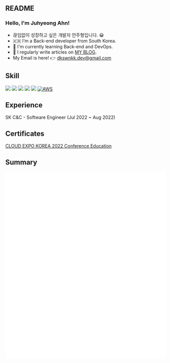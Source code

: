 ## README

### Hello, I'm Juhyeong Ahn!
- 끊임없이 성장하고 싶은 개발자 안주형입니다. 😀
- 🇰🇷 I’m a Back-end developer from South Korea.
- 🌱 I'm currently learning Back-end and DevOps.
- 📝 I regularly write articles on [MY BLOG](https://dkswnkk.tistory.com/).  
- My Email is here! 👉  dkswnkk.dev@gmail.com
<!--  My Resume is here! 👉 [RESUME](https://big-marjoram-ffc.notion.site/4179a4f44b2e4789b280720cb13b21fc) -->
<!-- 🔭 I am currently studying at [Dong-A University](https://computer.donga.ac.kr/sites/computer/index.do) as a student. -->

## Skill
<img src="https://img.shields.io/badge/Java-E34F26?style=flat-square&logo=Java&logoColor=white"/></a>
<img src="https://img.shields.io/badge/Spring-6DB33F?style=flat-square&logo=Spring&logoColor=white"/></a>
<img src="https://img.shields.io/badge/Spring Boot-6DB33F?style=flat-square&logo=Spring Boot&logoColor=white"/></a>
<img src="https://img.shields.io/badge/JUnit5-25A162?style=flat-square&logo=JUnit5&logoColor=white"/></a>
<img src="https://img.shields.io/badge/MySQL-4479A1?style=flat-square&logo=MySQL&logoColor=white"/></a>
[![AWS](https://img.shields.io/badge/AWS-%23FF9900.svg?style=flat-square&for-the-badge&logo=amazon-aws&logoColor=white)](https://chloe-codes1.gitbook.io/til/aws)&nbsp;

## Experience
SK C&C - Software Engineer (Jul 2022 ~ Aug 2022)

## Certificates
[CLOUD EXPO KOREA 2022 Conference Education](https://drive.google.com/file/d/1p5i6NESbfigP7ZPahpsBucmZX9wiwiNY/view?usp=share_link)

## Summary
<p align ="left">
<img align="center" src="/github-metrics-dkswnkk-main.svg" alt="Metrics" width="500">
</p>

